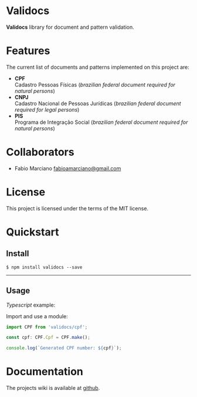 # Validocs

**Validocs** library for document and pattern validation.

# Features

The current list of documents and patterns implemented on this project are:

- **CPF** \
   Cadastro Pessoas Físicas (_brazilian federal document required for natural persons_)
- **CNPJ** \
   Cadastro Nacional de Pessoas Jurídicas (_brazilian federal document required for legal persons_)
- **PIS** \
   Programa de Integração Social (_brazilian federal document required for natural persons_)

# Collaborators

- Fabio Marciano <fabioamarciano@gmail.com>

# License

This project is licensed under the terms of the MIT license.

# Quickstart

## Install

```shell
$ npm install validocs --save
```

---

## Usage

_Typescript_ example:

Import and use a module:

```typescript
import CPF from 'validocs/cpf';

const cpf: CPF.Cpf = CPF.make();

console.log(`Generated CPF number: ${cpf}`);
```

# Documentation

The projects wiki is available at [github](https://github.com/FabioMarciano/validocs/wiki).

